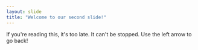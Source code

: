 ```yaml
---
layout: slide
title: "Welcome to our second slide!"
---
```

If you're reading this, it's too late. It can't be stopped.
Use the left arrow to go back!
